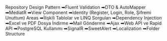 Repository Design Pattern
➡Fluent Validation
➡DTO & AutoMapper
➡MediatR
➡View Component
➡Identity (Register, Login, Role, Şifremi Unuttum)
Areas
➡İlişkili Tablolar ve LINQ Sorguları
➡Dependency Injection
➡Excel ve PDF Dosya İndirme
➡Mail Gönderme
➡Ajax
➡Web API ve Rapid API
➡PostgreSQL Kullanımı
➡SignalR
➡SweetAlert
➡Localization
➡Folder Structure
